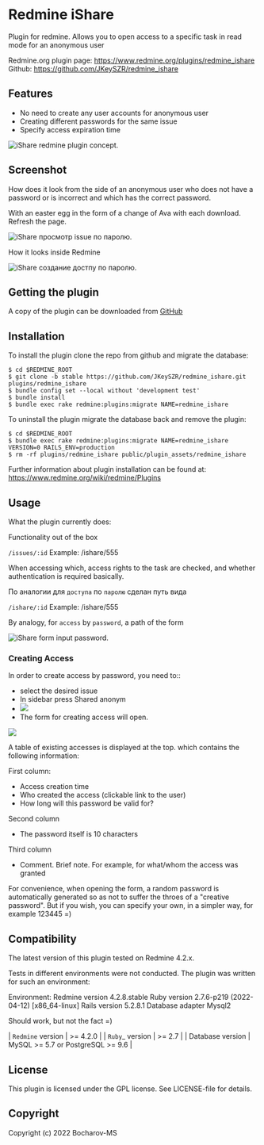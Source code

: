 # Redmine iShare

Plugin for redmine.
Allows you to open access to a specific task in read mode for an anonymous user

Redmine.org plugin page: https://www.redmine.org/plugins/redmine_ishare
Github: https://github.com/JKeySZR/redmine_ishare

## Features

* No need to create any user accounts for anonymous user
* Creating different passwords for the same issue
* Specify access expiration time

![iShare redmine plugin concept.](doc/screenshots/idea_sxem.png "Idea of plugin redmine iShare") 

## Screenshot

How does it look from the side of an anonymous user who does not have a password or is incorrect
and which has the correct password.

With an easter egg in the form of a change of Ava with each download. Refresh the page.

![iShare просмотр issue по паролю.](doc/screenshots/password_igi_action.gif "Просмотр задачи, по паролю, с пасхалкой")

How it looks inside Redmine

![iShare создание достпу по паролю.](doc/screenshots/issue_create_password_access.gif "Как разрешить доступ к задаче по паролю.")

## Getting the plugin

A copy of the plugin can be downloaded from [GitHub](https://github.com/JKeySZR/redmine_ishare)

## Installation

To install the plugin clone the repo from github and migrate the database:

```
$ cd $REDMINE_ROOT
$ git clone -b stable https://github.com/JKeySZR/redmine_ishare.git plugins/redmine_ishare
$ bundle config set --local without 'development test'
$ bundle install
$ bundle exec rake redmine:plugins:migrate NAME=redmine_ishare
```

To uninstall the plugin migrate the database back and remove the plugin:

```
$ cd $REDMINE_ROOT
$ bundle exec rake redmine:plugins:migrate NAME=redmine_ishare VERSION=0 RAILS_ENV=production
$ rm -rf plugins/redmine_ishare public/plugin_assets/redmine_ishare
```

Further information about plugin installation can be found at: https://www.redmine.org/wiki/redmine/Plugins

## Usage

What the plugin currently does:

Functionality out of the box

`/issues/:id` Example: /ishare/555

When accessing which, access rights to the task are checked, and whether authentication is required
basically.

По аналогии для `доступа` по `паролю` сделан путь вида

`/ishare/:id`   Example:  /ishare/555

By analogy, for `access` by `password`, a path of the form

![iShare form input password.](doc/screenshots/01.ishare_password_form_page.png "To view the task, you must enter a password")


### Creating Access

In order to create access by password, you need to::
- select the desired issue
- In sidebar press Shared anonym 
- ![](doc/screenshots/02.ishare_create_password.png)
- The form for creating access will open.

![](doc/screenshots/ishare_form_create_access.png)

A table of existing accesses is displayed at the top. which contains the following information:

First column:

- Access creation time
- Who created the access (clickable link to the user)
- How long will this password be valid for?

Second column
- The password itself is 10 characters

Third column
- Comment. Brief note. For example, for what/whom the access was granted

For convenience, when opening the form, a random password is automatically generated so as not to suffer
the throes of a "creative password".
But if you wish, you can specify your own, in a simpler way, for example 123445 =)

## Compatibility

The latest version of this plugin tested on Redmine 4.2.x.

Tests in different environments were not conducted.
The plugin was written for such an environment:

Environment:
Redmine version                4.2.8.stable
Ruby version                   2.7.6-p219 (2022-04-12) [x86_64-linux]
Rails version                  5.2.8.1
Database adapter               Mysql2

Should work, but not the fact =)

| `Redmine` version  | >= 4.2.0 |
| `Ruby`_ version  | >= 2.7  |
| Database version  | MySQL >= 5.7 or PostgreSQL >= 9.6  |


## License

This plugin is licensed under the GPL license. See LICENSE-file for details.

## Copyright

Copyright (c) 2022 Bocharov-MS 